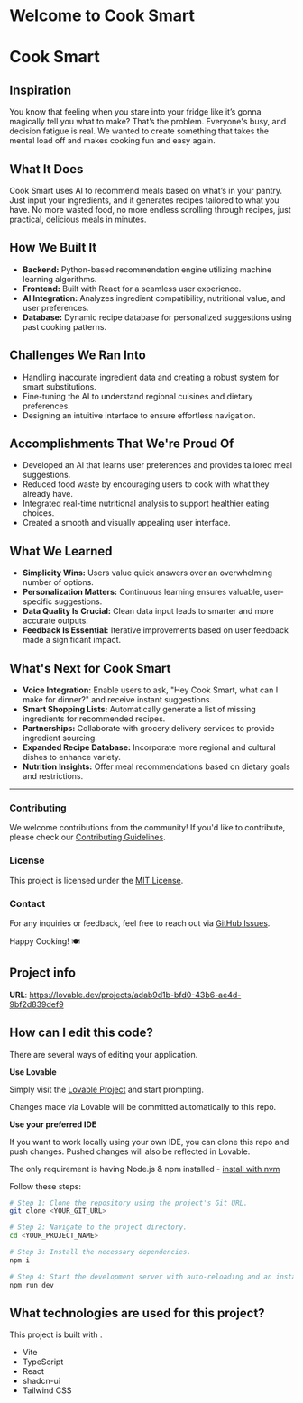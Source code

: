# Welcome to Cook Smart
# Cook Smart

## Inspiration
You know that feeling when you stare into your fridge like it’s gonna magically tell you what to make? That’s the problem. Everyone's busy, and decision fatigue is real. We wanted to create something that takes the mental load off and makes cooking fun and easy again.

## What It Does
Cook Smart uses AI to recommend meals based on what’s in your pantry. Just input your ingredients, and it generates recipes tailored to what you have. No more wasted food, no more endless scrolling through recipes, just practical, delicious meals in minutes.

## How We Built It
- **Backend:** Python-based recommendation engine utilizing machine learning algorithms.
- **Frontend:** Built with React for a seamless user experience.
- **AI Integration:** Analyzes ingredient compatibility, nutritional value, and user preferences.
- **Database:** Dynamic recipe database for personalized suggestions using past cooking patterns.

## Challenges We Ran Into
- Handling inaccurate ingredient data and creating a robust system for smart substitutions.
- Fine-tuning the AI to understand regional cuisines and dietary preferences.
- Designing an intuitive interface to ensure effortless navigation.

## Accomplishments That We're Proud Of
- Developed an AI that learns user preferences and provides tailored meal suggestions.
- Reduced food waste by encouraging users to cook with what they already have.
- Integrated real-time nutritional analysis to support healthier eating choices.
- Created a smooth and visually appealing user interface.

## What We Learned
- **Simplicity Wins:** Users value quick answers over an overwhelming number of options.
- **Personalization Matters:** Continuous learning ensures valuable, user-specific suggestions.
- **Data Quality Is Crucial:** Clean data input leads to smarter and more accurate outputs.
- **Feedback Is Essential:** Iterative improvements based on user feedback made a significant impact.

## What's Next for Cook Smart
- **Voice Integration:** Enable users to ask, "Hey Cook Smart, what can I make for dinner?" and receive instant suggestions.
- **Smart Shopping Lists:** Automatically generate a list of missing ingredients for recommended recipes.
- **Partnerships:** Collaborate with grocery delivery services to provide ingredient sourcing.
- **Expanded Recipe Database:** Incorporate more regional and cultural dishes to enhance variety.
- **Nutrition Insights:** Offer meal recommendations based on dietary goals and restrictions.

---

### Contributing
We welcome contributions from the community! If you'd like to contribute, please check our [Contributing Guidelines](CONTRIBUTING.md).

### License
This project is licensed under the [MIT License](LICENSE).

### Contact
For any inquiries or feedback, feel free to reach out via [GitHub Issues](https://github.com/your-repo/issues).

Happy Cooking! 🍽️


## Project info

**URL**: https://lovable.dev/projects/adab9d1b-bfd0-43b6-ae4d-9bf2d839def9

## How can I edit this code?

There are several ways of editing your application.

**Use Lovable**

Simply visit the [Lovable Project](https://lovable.dev/projects/adab9d1b-bfd0-43b6-ae4d-9bf2d839def9) and start prompting.

Changes made via Lovable will be committed automatically to this repo.

**Use your preferred IDE**

If you want to work locally using your own IDE, you can clone this repo and push changes. Pushed changes will also be reflected in Lovable.

The only requirement is having Node.js & npm installed - [install with nvm](https://github.com/nvm-sh/nvm#installing-and-updating)

Follow these steps:

```sh
# Step 1: Clone the repository using the project's Git URL.
git clone <YOUR_GIT_URL>

# Step 2: Navigate to the project directory.
cd <YOUR_PROJECT_NAME>

# Step 3: Install the necessary dependencies.
npm i

# Step 4: Start the development server with auto-reloading and an instant preview.
npm run dev
```

## What technologies are used for this project?

This project is built with .

- Vite
- TypeScript
- React
- shadcn-ui
- Tailwind CSS

